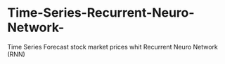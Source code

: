 # Time-Series-Recurrent-Neuro-Network-
Time Series Forecast stock market prices whit Recurrent Neuro Network (RNN)

